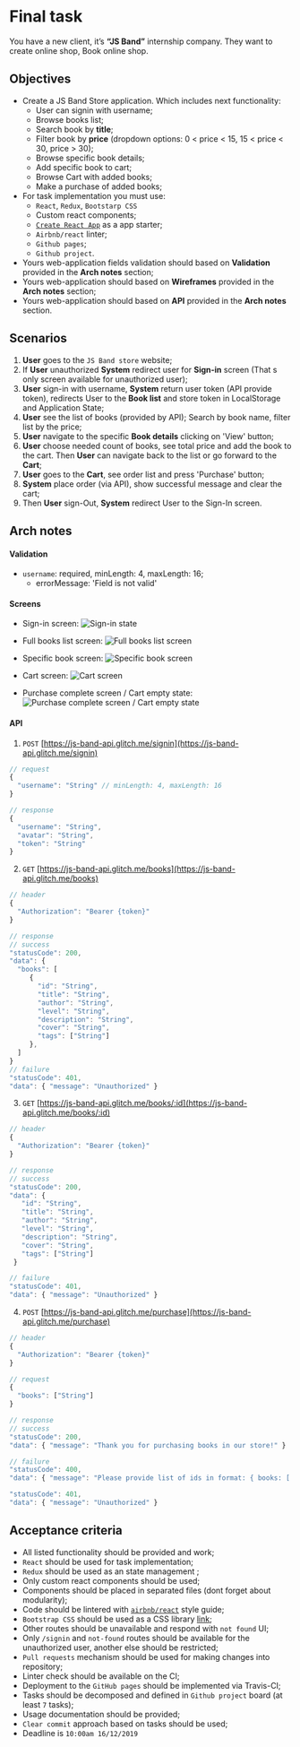 
# Final task

You have a new client, it’s **“JS Band”** internship company. They want to create online shop, Book online shop.

## Objectives
- Create a JS Band Store application. Which includes next functionality:
    - User can signin with username;
    - Browse books list;
    - Search book by **title**;
    - Filter book by **price** (dropdown options: 0 < price < 15, 15 < price < 30, price > 30);
    - Browse specific book details;
    - Add specific book to cart;
    - Browse Cart with added books;
    - Make a purchase of added books;
- For task implementation you must use:
    - `React`, `Redux`, `Bootstarp CSS`
    - Custom react components;
    - [`Create React App`](https://github.com/facebook/create-react-app) as a app starter;
    - `Airbnb/react` linter;
    - `Github pages`;
    - `Github project`.
- Yours web-application fields validation should based on **Validation** provided in the **Arch notes** section;
- Yours web-application should based on **Wireframes** provided in the **Arch notes** section;
- Yours web-application should based on **API** provided in the **Arch notes** section.

## Scenarios
1. **User** goes to the `JS Band store` website;
2. If **User** unauthorized **System** redirect user for **Sign-in** screen (That s only screen available for unauthorized user);
3. **User** sign-in with username, **System** return user token (API provide token), redirects User to the **Book list** and store token in LocalStorage and Application State;
4. **User** see the list of books (provided by API); Search by book name, filter list by the price;
5. **User** navigate to the specific **Book details** clicking on 'View' button;
6. **User** choose needed count of books, see total price and add the book to the cart. Then **User** can navigate back to the list or go forward to the **Cart**;
7. **User** goes to the **Cart**, see order list and press 'Purchase' button;
8. **System** place order (via API), show successful message and clear the cart;
9. Then **User** sign-Out, **System** redirect User to the Sign-In screen.  

## Arch notes
#### Validation
- `username`: required, minLength: 4, maxLength: 16;
  - errorMessage: 'Field is not valid'


#### Screens
- Sign-in screen:
![Sign-in state](../assets/images/finaltask/signin_screen.png)

- Full books list screen:
![Full books list screen](../assets/images/finaltask/list_screen.png)

- Specific book screen:
![Specific book screen](../assets/images/finaltask/specific_book_screen.png)

- Cart screen:
![Cart screen](../assets/images/finaltask/cart_screen.png)

- Purchase complete screen / Cart empty state:
![Purchase complete screen / Cart empty state](../assets/images/finaltask/purchase_complete_screen.png)

#### API

1. `POST` [https://js-band-api.glitch.me/signin](https://js-band-api.glitch.me/signin)

```js
// request
{
  "username": "String" // minLength: 4, maxLength: 16
}

// response
{
  "username": "String",
  "avatar": "String",
  "token": "String"
}
```

2. `GET` [https://js-band-api.glitch.me/books](https://js-band-api.glitch.me/books)

```js
// header
{
  "Authorization": "Bearer {token}"
}

// response
// success
"statusCode": 200,
"data": {
  "books": [
     {
       "id": "String",
       "title": "String",
       "author": "String",
       "level": "String",
       "description": "String",
       "cover": "String",
       "tags": ["String"]
     },
  ]
}
// failure
"statusCode": 401,
"data": { "message": "Unauthorized" }
```

3. `GET` [https://js-band-api.glitch.me/books/:id](https://js-band-api.glitch.me/books/:id)

```js
// header
{
  "Authorization": "Bearer {token}"
}

// response
// success
"statusCode": 200,
"data": {
   "id": "String",
   "title": "String",
   "author": "String",
   "level": "String",
   "description": "String",
   "cover": "String",
   "tags": ["String"]
 }

// failure
"statusCode": 401,
"data": { "message": "Unauthorized" }
```

4. `POST` [https://js-band-api.glitch.me/purchase](https://js-band-api.glitch.me/purchase)

```js
// header
{
  "Authorization": "Bearer {token}"
}

// request
{ 
  "books": ["String"]
}

// response
// success
"statusCode": 200,
"data": { "message": "Thank you for purchasing books in our store!" }

// failure
"statusCode": 400,
"data": { "message": "Please provide list of ids in format: { books: [...] }" }

"statusCode": 401,
"data": { "message": "Unauthorized" }
``` 

## Acceptance criteria

- All listed functionality should be provided and work;
- `React` should be used for task implementation;
- `Redux` should be used as an state management ;
- Only custom react components should be used;
- Components should be placed in separated files (dont forget about modularity); 
- Code should be lintered with [`airbnb/react`](https://github.com/airbnb/javascript/tree/master/react) style guide;
- `Bootstrap CSS` should be used as a CSS library [link](https://getbootstrap.com/docs/3.4/css/);
- Other routes should be unavailable and respond with `not found` UI;
- Only `/signin` and `not-found` routes should be available for the unauthorized user, another else should be restricted;
- `Pull requests` mechanism should be used for making changes into repository;
- Linter check should be available on the CI;
- Deployment to the `GitHub pages` should be implemented via Travis-CI;
- Tasks should be decomposed and defined in `Github project` board (at least `7` tasks);
- Usage documentation should be provided;
- `Clear commit` approach based on tasks should be used;
- Deadline is `10:00am 16/12/2019`  
